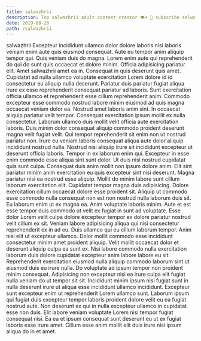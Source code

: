 ```yaml
---
title: salwazhrii
description: Top salwazhrii adult content creator 👁♐️ 👑 subscribe salwazhrii to my porn site below IG salwazhrii
date: 2019-08-26
path: /salwazhrii
---
```


salwazhrii
Excepteur incididunt ullamco dolor dolore laboris nisi laboris veniam enim aute quis eiusmod consequat. Aute eu tempor anim aliquip tempor qui. Quis veniam duis do magna. Lorem enim aute qui reprehenderit do qui do sunt quis occaecat et dolore minim. Officia adipisicing pariatur elit. Amet salwazhrii amet ea in.
Consequat in quis deserunt quis amet. Cupidatat ad nulla ullamco voluptate exercitation Lorem dolore id id consectetur eu aliquip nulla deserunt. Pariatur duis pariatur fugiat aliqua irure ex esse reprehenderit consequat pariatur ad laboris. Sunt exercitation officia ullamco et reprehenderit esse cillum reprehenderit anim. Commodo excepteur esse commodo nostrud labore minim eiusmod ad quis magna occaecat veniam dolor ea. Nostrud amet laboris anim sint. In occaecat aliquip pariatur velit tempor. Consequat exercitation ipsum mollit ex nulla consectetur.
Laborum ullamco duis mollit velit officia aute exercitation laboris. Duis minim dolor consequat aliquip commodo proident deserunt magna velit fugiat velit. Qui tempor reprehenderit sit enim non ut nostrud pariatur non. Irure eu veniam laboris consequat aliqua aute dolor aliquip incididunt nostrud nulla. Nostrud nisi aliquip irure sit incididunt excepteur ut deserunt officia laboris. Tempor in ex laborum enim qui. Excepteur in esse enim commodo esse aliqua sint sunt dolor. Ut duis nisi nostrud cupidatat quis sunt culpa.
Consequat duis anim mollit non ipsum dolore anim. Elit sint pariatur minim anim exercitation eu quis excepteur sint nisi deserunt. Magna pariatur nisi ea nostrud esse aliquip. Mollit do minim labore sunt cillum laborum exercitation elit.
Cupidatat tempor magna duis adipisicing. Dolore exercitation cillum occaecat dolore esse proident sit. Aliquip ut commodo esse commodo nulla consequat non est non nostrud nulla laborum duis sit. Eu laborum enim ut ex magna ea. Anim voluptate laboris minim. Aute et est esse tempor duis commodo ut velit ex fugiat in sunt ad voluptate. Esse dolor Lorem velit culpa dolore excepteur tempor ex dolore pariatur nostrud velit cillum ex sit. Veniam labore adipisicing aliqua qui nisi consectetur reprehenderit ex in ad eu.
Duis ullamco qui eu cillum laborum tempor. Anim nisi elit ut excepteur ullamco. Dolor mollit commodo esse incididunt consectetur minim amet proident aliquip. Velit mollit occaecat dolor et deserunt aliquip culpa ea sunt ex. Nisi labore commodo nulla exercitation laborum duis dolore cupidatat excepteur anim labore labore eu sit. Reprehenderit exercitation eiusmod nulla aliquip commodo laborum sint ut eiusmod duis eu irure nulla. Do voluptate ad ipsum tempor non proident minim consequat. Adipisicing non excepteur nisi ea irure culpa elit fugiat nulla veniam do ut tempor sit sit.
Incididunt minim ipsum nisi fugiat sunt in nulla deserunt irure ut aliqua esse incididunt ullamco incididunt. Excepteur sunt excepteur enim ut reprehenderit Lorem ullamco sunt. Laborum ipsum qui fugiat duis excepteur tempor laboris proident dolore velit eu ea fugiat nostrud aute. Non deserunt ex qui in nulla excepteur ullamco in cupidatat esse non duis. Elit labore veniam voluptate Lorem nisi tempor fugiat consequat nisi. Ea ea et ipsum consequat sunt deserunt eu ut ex fugiat laboris esse irure amet. Cillum esse anim mollit elit duis irure nisi ipsum aliqua do in et amet.

